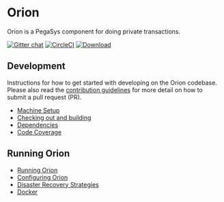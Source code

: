 # Orion
Orion is a PegaSys component for doing private transactions.


[![Gitter chat](https://badges.gitter.im/ConsenSys/orion.png)](https://gitter.im/ConsenSys/orion)
[![CircleCI](https://circleci.com/gh/ConsenSys/orion.svg?style=shield&circle-token=5f92fd966a971e60e57f53f2257fe5dda0fcf52c)](https://circleci.com/gh/ConsenSys/orion)
[![Download](https://api.bintray.com/packages/consensys/binaries/orion/images/download.svg)](https://bintray.com/consensys/binaries/orion/_latestVersion)

## Development
Instructions for how to get started with developing on the Orion codebase. Please also read the 
[contribution guidelines](CONTRIBUTING.md) for more detail on how to submit a pull request (PR).

* [Machine Setup](documentation/development/machine_setup.md)
* [Checking out and building](documentation/development/building.md)
* [Dependencies](documentation/development/dependencies.md)
* [Code Coverage](documentation/development/code-coverage.md)

## Running Orion

* [Running Orion](documentation/install/running.md)
* [Configuring Orion](documentation/install/configure.md)
* [Disaster Recovery Strategies](documentation/install/disaster_recovery.md)
* [Docker](documentation/install/docker.md)


